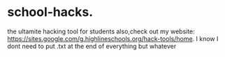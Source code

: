 # school-hacks.
the ultamite hacking tool for students
also,check out my website:   https://sites.google.com/g.highlineschools.org/hack-tools/home.
I know I dont need to put .txt at the end of everything but whatever
